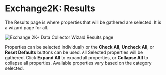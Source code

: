 # Exchange2K: Results

The Results page is where properties that will be gathered are selected. It is a wizard page for
all.

![Exchange 2K+ Data Collector Wizard Results page](/img/product_docs/accessanalyzer/12.0/admin/datacollector/exchange2k/results.webp)

Properties can be selected individually or the **Check All**, **Uncheck All**, or **Reset Defaults**
buttons can be used. All Selected properties will be gathered. Click **Expand All** to expand all
properties, or **Collapse All** to collapse all properties. Available properties vary based on the
category selected.
